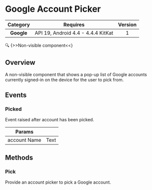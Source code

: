 # Google Account Picker

| Category | Requires | Version |
|:--------:|:-------:|:--------:|
|**Google**|<span class="chip chip-any">API 19, Android 4.4 - 4.4.4 KitKat</span>|<span class="chip chip-number">1</span>|

:mag: {>>Non-visible component<<}

## Overview

A non-visible component that shows a pop-up list of Google accounts currently signed-in on the device for the user to pick from.

## Events

### Picked

Event raised after account has been picked.

<div class="block" ai2-block="event" not-rendered="true" value="%7B%22componentName%22:%20%22Google%20Account%20Picker%22,%20%22name%22:%20%22Picked%22,%20%22params%22:%20%5B%22account%20Name%22%5D%7D"></div>


| Params | []() |
|--------|------|
|account Name|<span class="chip chip-text">Text</span>|


## Methods

### Pick

Provide an account picker to pick a Google account.

<div class="block" ai2-block="method" not-rendered="true" value="%7B%22componentName%22:%20%22Google%20Account%20Picker%22,%20%22name%22:%20%22Pick%22,%20%22output%22:%20false,%20%22params%22:%20%5B%5D%7D"></div>
